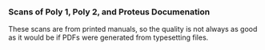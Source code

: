 ### Scans of Poly 1, Poly 2, and Proteus Documenation ###

These scans are from printed manuals, so the quality is not always as good as it would be if PDFs were generated from typesetting files.
